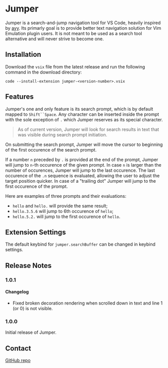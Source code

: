 # Jumper

Jumper is a search-and-jump navigation tool for VS Code, heavily inspired by [avy](https://github.com/abo-abo/avy). Its primarly goal is to provide better text navigation solution for Vim Emulation plugin users. It is not meant to be used as a search tool alternative and will never strive to become one.

## Installation

Download the `vsix` file from the latest release and run the following command in the download directory:
```shell
code --install-extension jumper-<version-number>.vsix
```

## Features

Jumper's one and only feature is its search prompt, which is by default mapped to `Shift``Space`. Any character can be inserted inside the prompt with the sole exception of `.` which Jumper reserves as its special character.

> As of current version, Jumper will look for search results in text that was visible during search prompt initiation.

On submitting the search prompt, Jumper will move the cursor to beginning of the first occurence of the search prompt.

If a number `n` preceded by `.` is provided at the end of the prompt, Jumper will jump to `n`-th occurence of the given prompt. In case `n` is larger than the number of occurences, Jumper will jump to the last occurence. The last occurence of the `.n` sequence is evaluated, allowing the user to adjust the target position quicker. In case of a "trailing dot" Jumper will jump to the first occurence of the prompt.

Here are examples of three prompts and their evaluations:
- `hello` and `hello.` will provide the same result;
- `hello.3.5.6` will jump to 6th occurence of `hello`;
- `hello.5.2.` will jump to the first occurence of `hello`.

## Extension Settings

The default keybind for `jumper.searchBuffer` can be changed in keybind settings.

## Release Notes

### 1.0.1

#### Changelog

- Fixed broken decoration rendering when scrolled down in text and line 1 (or 0) is not visible.

### 1.0.0

Initial release of Jumper.

## Contact

[GitHub repo](https://github.com/xdNecron/vscode-jumper)
